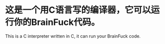 这是一个用C语言写的编译器，它可以运行你的BrainFuck代码。
==========
This is a C interpreter written in C, it can run your BrainFuck code.
